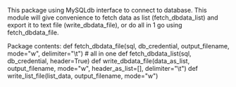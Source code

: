 This package using MySQLdb interface to connect to database.
This module will give convenience to fetch data as list (fetch_dbdata_list) and export it to text file (write_dbdata_file), or do all in 1 go using fetch_dbdata_file.

Package  contents:
def fetch_dbdata_file(sql, db_credential, output_filename, mode="w", delimiter="\t") # all in one
def fetch_dbdata_list(sql, db_credential, header=True)
def write_dbdata_file(data_as_list, output_filename, mode="w", header_as_list=[], delimiter="\t")
def write_list_file(list_data,  output_filename, mode="w")